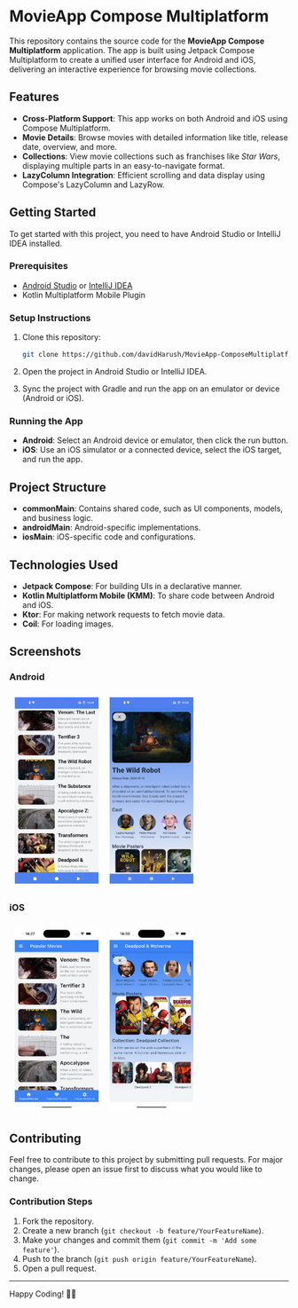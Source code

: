 # MovieApp Compose Multiplatform

This repository contains the source code for the **MovieApp Compose Multiplatform** application. The app is built using Jetpack Compose Multiplatform to create a unified user interface for Android and iOS, delivering an interactive experience for browsing movie collections.

## Features

- **Cross-Platform Support**: This app works on both Android and iOS using Compose Multiplatform.
- **Movie Details**: Browse movies with detailed information like title, release date, overview, and more.
- **Collections**: View movie collections such as franchises like *Star Wars*, displaying multiple parts in an easy-to-navigate format.
- **LazyColumn Integration**: Efficient scrolling and data display using Compose's LazyColumn and LazyRow.

## Getting Started

To get started with this project, you need to have Android Studio or IntelliJ IDEA installed.

### Prerequisites

- [Android Studio](https://developer.android.com/studio) or [IntelliJ IDEA](https://www.jetbrains.com/idea/download/)
- Kotlin Multiplatform Mobile Plugin

### Setup Instructions

1. Clone this repository:
   ```sh
   git clone https://github.com/davidHarush/MovieApp-ComposeMultiplatform-.git
   ```

2. Open the project in Android Studio or IntelliJ IDEA.

3. Sync the project with Gradle and run the app on an emulator or device (Android or iOS).

### Running the App

- **Android**: Select an Android device or emulator, then click the run button.
- **iOS**: Use an iOS simulator or a connected device, select the iOS target, and run the app.

## Project Structure

- **commonMain**: Contains shared code, such as UI components, models, and business logic.
- **androidMain**: Android-specific implementations.
- **iosMain**: iOS-specific code and configurations.

## Technologies Used

- **Jetpack Compose**: For building UIs in a declarative manner.
- **Kotlin Multiplatform Mobile (KMM)**: To share code between Android and iOS.
- **Ktor**: For making network requests to fetch movie data.
- **Coil**: For loading images.

## Screenshots

### Android
<div style="display: flex; flex-wrap: wrap;">
  <img src="screenshots/android_screenshot_1.png" alt="Android Screenshot 1" width="30%" style="margin: 10px;" />
  <img src="screenshots/android_screenshot_2.png" alt="Android Screenshot 2" width="30%" style="margin: 10px;" />
</div>


### iOS
<div style="display: flex; flex-wrap: wrap;">
  <img src="screenshots/ios_screenshot_1.png" alt="iOS Screenshot 1" width="30%" style="margin: 10px;" />
  <img src="screenshots/ios_screenshot_2.png" alt="iOS Screenshot 2" width="30%" style="margin: 10px;" />
</div>

## Contributing

Feel free to contribute to this project by submitting pull requests. For major changes, please open an issue first to discuss what you would like to change.

### Contribution Steps

1. Fork the repository.
2. Create a new branch (`git checkout -b feature/YourFeatureName`).
3. Make your changes and commit them (`git commit -m 'Add some feature'`).
4. Push to the branch (`git push origin feature/YourFeatureName`).
5. Open a pull request.

---

Happy Coding! 🎥✨
